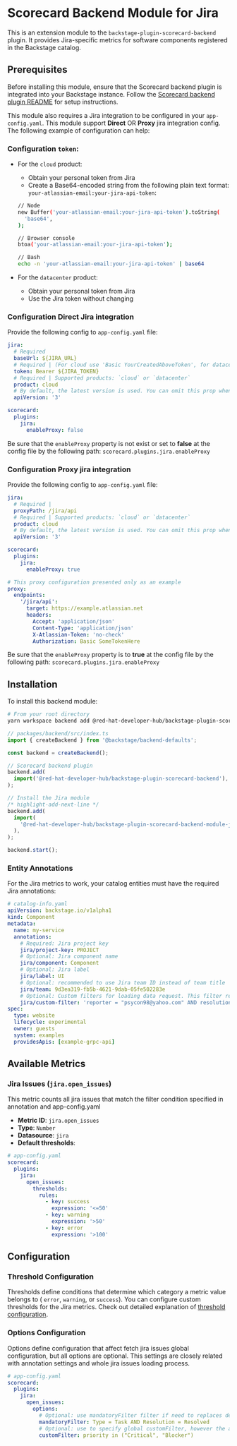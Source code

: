 # Scorecard Backend Module for Jira

This is an extension module to the `backstage-plugin-scorecard-backend` plugin. It provides Jira-specific metrics for software components registered in the Backstage catalog.

## Prerequisites

Before installing this module, ensure that the Scorecard backend plugin is integrated into your Backstage instance. Follow the [Scorecard backend plugin README](../scorecard-backend/README.md) for setup instructions.

This module also requires a Jira integration to be configured in your `app-config.yaml`. This module support **Direct** OR **Proxy** jira integration config. The following example of configuration can help:

### Configuration `token`:

- For the `cloud` product:

  - Obtain your personal token from Jira
  - Create a Base64-encoded string from the following plain text format: `your-atlassian-email:your-jira-api-token`:

  ```bash
  // Node
  new Buffer('your-atlassian-email:your-jira-api-token').toString(
    'base64',
  );

  // Browser console
  btoa('your-atlassian-email:your-jira-api-token');

  // Bash
  echo -n 'your-atlassian-email:your-jira-api-token' | base64
  ```

- For the `datacenter` product:
  - Obtain your personal token from Jira
  - Use the Jira token without changing

### Configuration **Direct** Jira integration

Provide the following config to `app-config.yaml` file:

```yaml
jira:
  # Required
  baseUrl: ${JIRA_URL}
  # Required | (For cloud use 'Basic YourCreatedAboveToken', for datacenter use 'Bearer YourJiraToken')
  token: Bearer ${JIRA_TOKEN}
  # Required | Supported products: `cloud` or `datacenter`
  product: cloud
  # By default, the latest version is used. You can omit this prop when using the latest version.
  apiVersion: '3'

scorecard:
  plugins:
    jira:
      enableProxy: false
```

Be sure that the `enableProxy` property is not exist or set to **false** at the config file by the following path: `scorecard.plugins.jira.enableProxy`

### Configuration **Proxy** jira integration

Provide the following config to `app-config.yaml` file:

```yaml
jira:
  # Required |
  proxyPath: /jira/api
  # Required | Supported products: `cloud` or `datacenter`
  product: cloud
  # By default, the latest version is used. You can omit this prop when using the latest version.
  apiVersion: '3'

scorecard:
  plugins:
    jira:
      enableProxy: true

# This proxy configuration presented only as an example
proxy:
  endpoints:
    '/jira/api':
      target: https://example.atlassian.net
      headers:
        Accept: 'application/json'
        Content-Type: 'application/json'
        X-Atlassian-Token: 'no-check'
        Authorization: Basic SomeTokenHere
```

Be sure that the `enableProxy` property is to **true** at the config file by the following path: `scorecard.plugins.jira.enableProxy`

## Installation

To install this backend module:

```bash
# From your root directory
yarn workspace backend add @red-hat-developer-hub/backstage-plugin-scorecard-backend-module-jira
```

```ts
// packages/backend/src/index.ts
import { createBackend } from '@backstage/backend-defaults';

const backend = createBackend();

// Scorecard backend plugin
backend.add(
  import('@red-hat-developer-hub/backstage-plugin-scorecard-backend'),
);

// Install the Jira module
/* highlight-add-next-line */
backend.add(
  import(
    '@red-hat-developer-hub/backstage-plugin-scorecard-backend-module-jira'
  ),
);

backend.start();
```

### Entity Annotations

For the Jira metrics to work, your catalog entities must have the required Jira annotations:

```yaml
# catalog-info.yaml
apiVersion: backstage.io/v1alpha1
kind: Component
metadata:
  name: my-service
  annotations:
    # Required: Jira project key
    jira/project-key: PROJECT
    # Optional: Jira component name
    jira/component: Component
    # Optional: Jira label
    jira/label: UI
    # Optional: recommended to use Jira team ID instead of team title
    jira/team: 9d3ea319-fb5b-4621-9dab-05fe502283e
    # Optional: Custom filters for loading data request. This filter replaces customFilters form app-config.yaml
    jira/custom-filter: 'reporter = "psycon98@yahoo.com" AND resolution is not EMPTY'
spec:
  type: website
  lifecycle: experimental
  owner: guests
  system: examples
  providesApis: [example-grpc-api]
```

## Available Metrics

### Jira Issues (`jira.open_issues`)

This metric counts all jira issues that match the filter condition specified in annotation and app-config.yaml

- **Metric ID**: `jira.open_issues`
- **Type**: `Number`
- **Datasource**: `jira`
- **Default thresholds**:

```yaml
# app-config.yaml
scorecard:
  plugins:
    jira:
      open_issues:
        thresholds:
          rules:
            - key: success
              expression: '<=50'
            - key: warning
              expression: '>50'
            - key: error
              expression: '>100'
```

## Configuration

### Threshold Configuration

Thresholds define conditions that determine which category a metric value belongs to ( `error`, `warning`, or `success`). You can configure custom thresholds for the Jira metrics. Check out detailed explanation of [threshold configuration](../scorecard-backend/docs/thresholds.md).

### Options Configuration

Options define configuration that affect fetch jira issues global configuration, but all options are optional. This settings are closely related with annotation settings and whole jira issues loading process.

```yaml
# app-config.yaml
scorecard:
  plugins:
    jira:
      open_issues:
        options:
          # Optional: use mandatoryFilter filter if need to replaces default which is "type = Bug AND resolution = Unresolved"
          mandatoryFilter: Type = Task AND Resolution = Resolved
          # Optional: use to specify global customFilter, however the annotation `jira/custom-filter` will replaces them
          customFilter: priority in ("Critical", "Blocker")
```
